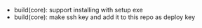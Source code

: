 - build(core): support installing with setup exe
- build(core): make ssh key and add it to this repo as deploy key

